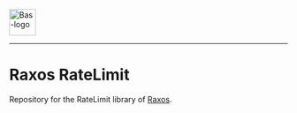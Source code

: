 <a href="https://bas.dev" target="_blank" rel="noopener">
	<img src="https://bas.dev/module/@bas/website/dist/logo.svg" alt="Bas-logo" height="48"/>
</a>

---

# Raxos RateLimit

Repository for the RateLimit library of [Raxos](https://github.com/basmilius/raxos).
